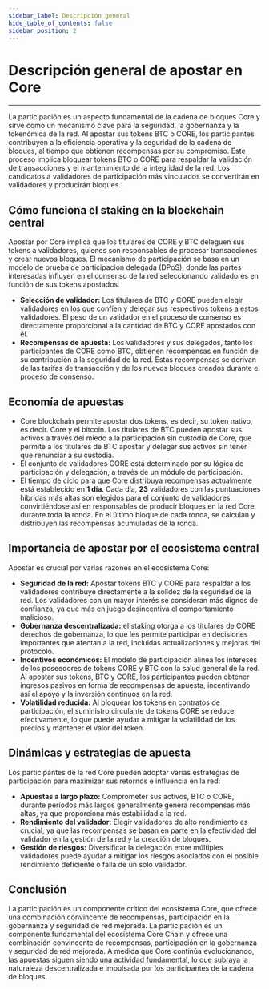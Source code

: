 ```yaml
---
sidebar_label: Descripción general
hide_table_of_contents: false
sidebar_position: 2
---
```


# Descripción general de apostar en Core

---

La participación es un aspecto fundamental de la cadena de bloques Core y sirve como un mecanismo clave para la seguridad, la gobernanza y la tokenómica de la red. Al apostar sus tokens BTC o CORE, los participantes contribuyen a la eficiencia operativa y la seguridad de la cadena de bloques, al tiempo que obtienen recompensas por su compromiso. Este proceso implica bloquear tokens BTC o CORE para respaldar la validación de transacciones y el mantenimiento de la integridad de la red. Los candidatos a validadores de participación más vinculados se convertirán en validadores y producirán bloques.

## Cómo funciona el staking en la blockchain central

Apostar por Core implica que los titulares de CORE y BTC deleguen sus tokens a validadores, quienes son responsables de procesar transacciones y crear nuevos bloques. El mecanismo de participación se basa en un modelo de prueba de participación delegada (DPoS), donde las partes interesadas influyen en el consenso de la red seleccionando validadores en función de sus tokens apostados.

- **Selección de validador:** Los titulares de BTC y CORE pueden elegir validadores en los que confíen y delegar sus respectivos tokens a estos validadores. El peso de un validador en el proceso de consenso es directamente proporcional a la cantidad de BTC y CORE apostados con él.
- **Recompensas de apuesta:** Los validadores y sus delegados, tanto los participantes de CORE como BTC, obtienen recompensas en función de su contribución a la seguridad de la red. Estas recompensas se derivan de las tarifas de transacción y de los nuevos bloques creados durante el proceso de consenso.

## Economía de apuestas

- Core blockchain permite apostar dos tokens, es decir, su token nativo, es decir. Core y el bitcoin. Los titulares de BTC pueden apostar sus activos a través del miedo a la participación sin custodia de Core, que permite a los titulares de BTC apostar y delegar sus activos sin tener que renunciar a su custodia.
- El conjunto de validadores CORE está determinado por su lógica de participación y delegación, a través de un módulo de participación.
- El tiempo de ciclo para que Core distribuya recompensas actualmente está establecido en **1 día**. Cada día, **23** validadores con las puntuaciones híbridas más altas son elegidos para el conjunto de validadores, convirtiéndose así en responsables de producir bloques en la red Core durante toda la ronda. En el último bloque de cada ronda, se calculan y distribuyen las recompensas acumuladas de la ronda.

## Importancia de apostar por el ecosistema central

Apostar es crucial por varias razones en el ecosistema Core:

- **Seguridad de la red:** Apostar tokens BTC y CORE para respaldar a los validadores contribuye directamente a la solidez de la seguridad de la red. Los validadores con un mayor interés se consideran más dignos de confianza, ya que más en juego desincentiva el comportamiento malicioso.
- **Gobernanza descentralizada:** el staking otorga a los titulares de CORE derechos de gobernanza, lo que les permite participar en decisiones importantes que afectan a la red, incluidas actualizaciones y mejoras del protocolo.
- **Incentivos económicos:** El modelo de participación alinea los intereses de los poseedores de tokens CORE y BTC con la salud general de la red. Al apostar sus tokens, BTC y CORE, los participantes pueden obtener ingresos pasivos en forma de recompensas de apuesta, incentivando así el apoyo y la inversión continuos en la red.
- **Volatilidad reducida:** Al bloquear los tokens en contratos de participación, el suministro circulante de tokens CORE se reduce efectivamente, lo que puede ayudar a mitigar la volatilidad de los precios y mantener el valor del token.

## Dinámicas y estrategias de apuesta

Los participantes de la red Core pueden adoptar varias estrategias de participación para maximizar sus retornos e influencia en la red:

- **Apuestas a largo plazo:** Comprometer sus activos, BTC o CORE, durante períodos más largos generalmente genera recompensas más altas, ya que proporciona más estabilidad a la red.
- **Rendimiento del validador:** Elegir validadores de alto rendimiento es crucial, ya que las recompensas se basan en parte en la efectividad del validador en la gestión de la red y la creación de bloques.
- **Gestión de riesgos:** Diversificar la delegación entre múltiples validadores puede ayudar a mitigar los riesgos asociados con el posible rendimiento deficiente o falla de un solo validador.

## Conclusión

La participación es un componente crítico del ecosistema Core, que ofrece una combinación convincente de recompensas, participación en la gobernanza y seguridad de red mejorada. La participación es un componente fundamental del ecosistema Core Chain y ofrece una combinación convincente de recompensas, participación en la gobernanza y seguridad de red mejorada. A medida que Core continúa evolucionando, las apuestas siguen siendo una actividad fundamental, lo que subraya la naturaleza descentralizada e impulsada por los participantes de la cadena de bloques.
